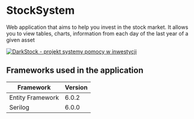 # StockSystem
Web application that aims to help you invest in the stock market.
It allows you to view tables, charts, information from each day of the last year of a given asset

[![DarkStock - projekt systemy pomocy w inwestycji](https://user-images.githubusercontent.com/49497250/213422489-f716f76f-ebef-4b1f-8619-5be702c0cf0b.png)](https://youtu.be/MLipjxJwuNA "DarkStock - projekt systemy pomocy w inwestycji")


## Frameworks used in the application

| Framework | Version |
| ------------- | ------------- |
| Entity Framework | 6.0.2 |
| Serilog | 6.0.0 |
